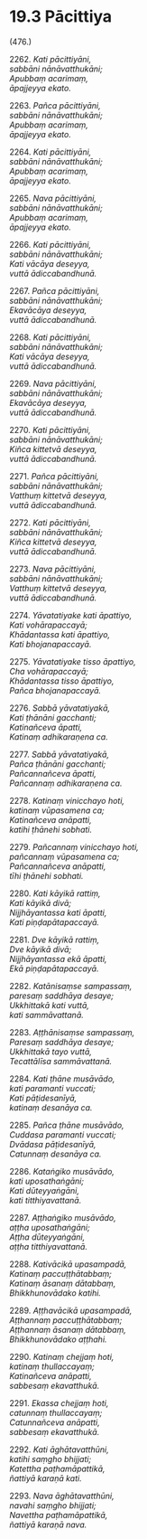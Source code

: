 

# 19.3 Pācittiya



(476.)

2262\. _Kati pācittiyāni,_  
_sabbāni nānāvatthukāni;_  
_Apubbaṃ acarimaṃ,_  
_āpajjeyya ekato._  


2263\. _Pañca pācittiyāni,_  
_sabbāni nānāvatthukāni;_  
_Apubbaṃ acarimaṃ,_  
_āpajjeyya ekato._  


2264\. _Kati pācittiyāni,_  
_sabbāni nānāvatthukāni;_  
_Apubbaṃ acarimaṃ,_  
_āpajjeyya ekato._  


2265\. _Nava pācittiyāni,_  
_sabbāni nānāvatthukāni;_  
_Apubbaṃ acarimaṃ,_  
_āpajjeyya ekato._  


2266\. _Kati pācittiyāni,_  
_sabbāni nānāvatthukāni;_  
_Kati vācāya deseyya,_  
_vuttā ādiccabandhunā._  


2267\. _Pañca pācittiyāni,_  
_sabbāni nānāvatthukāni;_  
_Ekavācāya deseyya,_  
_vuttā ādiccabandhunā._  


2268\. _Kati pācittiyāni,_  
_sabbāni nānāvatthukāni;_  
_Kati vācāya deseyya,_  
_vuttā ādiccabandhunā._  


2269\. _Nava pācittiyāni,_  
_sabbāni nānāvatthukāni;_  
_Ekavācāya deseyya,_  
_vuttā ādiccabandhunā._  


2270\. _Kati pācittiyāni,_  
_sabbāni nānāvatthukāni;_  
_Kiñca kittetvā deseyya,_  
_vuttā ādiccabandhunā._  


2271\. _Pañca pācittiyāni,_  
_sabbāni nānāvatthukāni;_  
_Vatthuṃ kittetvā deseyya,_  
_vuttā ādiccabandhunā._  


2272\. _Kati pācittiyāni,_  
_sabbāni nānāvatthukāni;_  
_Kiñca kittetvā deseyya,_  
_vuttā ādiccabandhunā._  


2273\. _Nava pācittiyāni,_  
_sabbāni nānāvatthukāni;_  
_Vatthuṃ kittetvā deseyya,_  
_vuttā ādiccabandhunā._  


2274\. _Yāvatatiyake kati āpattiyo,_  
_Kati vohārapaccayā;_  
_Khādantassa kati āpattiyo,_  
_Kati bhojanapaccayā._  


2275\. _Yāvatatiyake tisso āpattiyo,_  
_Cha vohārapaccayā;_  
_Khādantassa tisso āpattiyo,_  
_Pañca bhojanapaccayā._  


2276\. _Sabbā yāvatatiyakā,_  
_Kati ṭhānāni gacchanti;_  
_Katinañceva āpatti,_  
_Katinaṃ adhikaraṇena ca._  


2277\. _Sabbā yāvatatiyakā,_  
_Pañca ṭhānāni gacchanti;_  
_Pañcannañceva āpatti,_  
_Pañcannaṃ adhikaraṇena ca._  


2278\. _Katinaṃ vinicchayo hoti,_  
_katinaṃ vūpasamena ca;_  
_Katinañceva anāpatti,_  
_katihi ṭhānehi sobhati._  


2279\. _Pañcannaṃ vinicchayo hoti,_  
_pañcannaṃ vūpasamena ca;_  
_Pañcannañceva anāpatti,_  
_tīhi ṭhānehi sobhati._  


2280\. _Kati kāyikā rattiṃ,_  
_Kati kāyikā divā;_  
_Nijjhāyantassa kati āpatti,_  
_Kati piṇḍapātapaccayā._  


2281\. _Dve kāyikā rattiṃ,_  
_Dve kāyikā divā;_  
_Nijjhāyantassa ekā āpatti,_  
_Ekā piṇḍapātapaccayā._  


2282\. _Katānisaṃse sampassaṃ,_  
_paresaṃ saddhāya desaye;_  
_Ukkhittakā kati vuttā,_  
_kati sammāvattanā._  


2283\. _Aṭṭhānisaṃse sampassaṃ,_  
_Paresaṃ saddhāya desaye;_  
_Ukkhittakā tayo vuttā,_  
_Tecattālīsa sammāvattanā._  


2284\. _Kati ṭhāne musāvādo,_  
_kati paramanti vuccati;_  
_Kati pāṭidesanīyā,_  
_katinaṃ desanāya ca._  


2285\. _Pañca ṭhāne musāvādo,_  
_Cuddasa paramanti vuccati;_  
_Dvādasa pāṭidesanīyā,_  
_Catunnaṃ desanāya ca._  


2286\. _Kataṅgiko musāvādo,_  
_kati uposathaṅgāni;_  
_Kati dūteyyaṅgāni,_  
_kati titthiyavattanā._  


2287\. _Aṭṭhaṅgiko musāvādo,_  
_aṭṭha uposathaṅgāni;_  
_Aṭṭha dūteyyaṅgāni,_  
_aṭṭha titthiyavattanā._  


2288\. _Kativācikā upasampadā,_  
_Katinaṃ paccuṭṭhātabbaṃ;_  
_Katinaṃ āsanaṃ dātabbaṃ,_  
_Bhikkhunovādako katihi._  


2289\. _Aṭṭhavācikā upasampadā,_  
_Aṭṭhannaṃ paccuṭṭhātabbaṃ;_  
_Aṭṭhannaṃ āsanaṃ dātabbaṃ,_  
_Bhikkhunovādako aṭṭhahi._  


2290\. _Katinaṃ chejjaṃ hoti,_  
_katinaṃ thullaccayaṃ;_  
_Katinañceva anāpatti,_  
_sabbesaṃ ekavatthukā._  


2291\. _Ekassa chejjaṃ hoti,_  
_catunnaṃ thullaccayaṃ;_  
_Catunnañceva anāpatti,_  
_sabbesaṃ ekavatthukā._  


2292\. _Kati āghātavatthūni,_  
_katihi saṃgho bhijjati;_  
_Katettha paṭhamāpattikā,_  
_ñattiyā karaṇā kati._  


2293\. _Nava āghātavatthūni,_  
_navahi saṃgho bhijjati;_  
_Navettha paṭhamāpattikā,_  
_ñattiyā karaṇā nava._  




